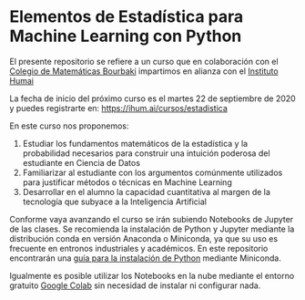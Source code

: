 # Elementos de Estadística para Machine Learning con Python

El presente repositorio se refiere a un curso que en colaboración con el [Colegio de Matemáticas Bourbaki](https://www.colegio-bourbaki.com/) impartimos en alianza con el [Instituto Humai](https://ihum.ai/)

La fecha de inicio del próximo curso es el martes 22 de septiembre de 2020 y puedes registrarte en: https://ihum.ai/cursos/estadistica

En este curso nos proponemos: 
1. Estudiar los fundamentos matemáticos de la estadística y la probabilidad necesarios para construir una intuición poderosa del estudiante en Ciencia de Datos
2. Familiarizar al estudiante con los argumentos comúnmente utilizados para justificar métodos o técnicas en Machine Learning
3. Desarrollar en el alumno la capacidad cuantitativa al margen de la tecnología que subyace a la Inteligencia Artificial

Conforme vaya avanzando el curso se irán subiendo Notebooks de Jupyter de las clases.
Se recomienda la instalación de Python y Jupyter mediante la distribución conda en versión Anaconda o Miniconda, ya que su uso es frecuente en entronos industriales y académicos. En este repositorio encontrarán una [guía para la instalación de Python](https://github.com/AnIsAsPe/ElementosEstadisticaMachineLearningPython/blob/master/Instalaci%C3%B3n%20Python%20y%20Enorno%20de%20Trabajo.pdf) mediante Miniconda.

Igualmente es posible utilizar los Notebooks en la nube mediante el entorno gratuito [Google Colab](https://colab.research.google.com/) sin necesidad de instalar ni configurar nada.




